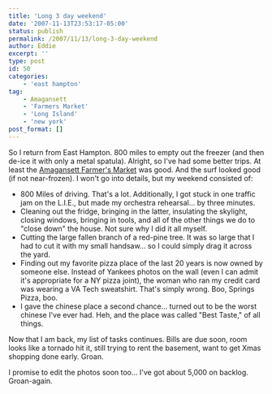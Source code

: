 ```yaml
---
title: 'Long 3 day weekend'
date: '2007-11-13T23:53:17-05:00'
status: publish
permalink: /2007/11/13/long-3-day-weekend
author: Eddie
excerpt: ''
type: post
id: 50
categories:
    - 'east hampton'
tag:
    - Amagansett
    - 'Farmers Market'
    - 'Long Island'
    - 'new york'
post_format: []
---
```

So I return from East Hampton. 800 miles to empty out the freezer (and then de-ice it with only a metal spatula).  Alright, so I've had some better trips. At least the [Amagansett Farmer's Market](http://flickr.com/photos/ed_welker/499972493/) was good. And the surf looked good (if not near-frozen). I won't go into details, but my weekend consisted of:

- 800 Miles of driving. That's a lot. Additionally, I got stuck in one traffic jam on the L.I.E., but made my orchestra rehearsal... by three minutes.
- Cleaning out the fridge, bringing in the latter, insulating the skylight, closing windows, bringing in tools, and all of the other things we do to "close down" the house. Not sure why I did it all myself.
- Cutting the large fallen branch of a red-pine tree. It was so large that I had to cut it with my small handsaw... so I could simply drag it across the yard.
- Finding out my favorite pizza place of the last 20 years is now owned by someone else. Instead of Yankees photos on the wall (even I can admit it's appropriate for a NY pizza joint), the woman who ran my credit card was wearing a VA Tech sweatshirt. That's simply wrong. Boo, Springs Pizza, boo.
- I gave the chinese place a second chance... turned out to be the worst chinese I've ever had. Heh, and the place was called "Best Taste," of all things.

Now that I am back, my list of tasks continues. Bills are due soon, room looks like a tornado hit it, still trying to rent the basement, want to get Xmas shopping done early. Groan.

I promise to edit the photos soon too... I've got about 5,000 on backlog. Groan-again.